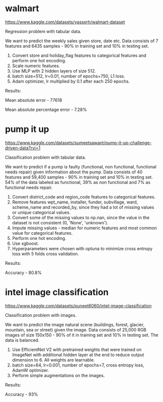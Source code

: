# walmart
https://www.kaggle.com/datasets/yasserh/walmart-dataset


Regression problem with tabular data.

We want to predict the weekly sales given store, date etc.
Data consists of 7 features and 6435 samples - 90% in training set and 10% in testing set.

1. Convert store and holiday_flag features to categorical features and perform one hot encoding.
2. Scale numeric features.
3. Use MLP with 2 hidden layers of size 512.
4. batch size=512, lr=0.01, number of epochs=750, L1 loss.
5. Adam optimizer, lr multiplied by 0.1 after each 250 epochs.

Results: 

Mean absolute error - 77618

Mean absolute percentage error - 7.28%

# pump it up
https://www.kaggle.com/datasets/sumeetsawant/pump-it-up-challenge-driven-data?rvi=1


Classification problem with tabular data.

We want to predict if a pump is faulty (functional, non functional, functional needs repair) given information about the pump.
Data consists of 40 features and 59,400 samples - 90% in training set and 10% in testing set.
54% of the data labeled as functional, 39% as non functional and 7% as functional needs repair.

1. Convert district_code and region_code features to categorical features.
2. Remove features wpt_name, installer, funder, subvillage, ward, scheme_name and recorded_by, since they had a lot of missing values or unique categorical values.
3. Convert some of the missing values to np.nan, since the value in the dataset is not consistent (0, 'None', 'unknown').
4. Impute missing values - median for numeric features and most common value for categorical features.
5. Perform one hot encoding.
6. Use xgboost.
7. Hyperparameters were chosen with optuna to minimize cross entropy loss with 5 folds cross validation.

   
Results:

Accuracy - 80.8%

# intel image classification
https://www.kaggle.com/datasets/puneet6060/intel-image-classification


Classification problem with images.

We want to predict the image natural scene (buildings, forest, glacier, mountain, sea or street) given the image.
Data consists of 25,000 RGB images of size 150x150 - 90% of it in training set and 10% in testing set.
The data is balanced.

1. Use EfficientNet V2 with pretrained weights that were trained on ImageNet with additional hidden layer at the end to reduce output dimension to 6. All weights are learnable.
2. batch size=64, lr=0.001, number of epochs=7, cross entropy loss, AdamW optimizer.
3. Perform simple augmentations on the images.

Results:

Accuracy - 93%
